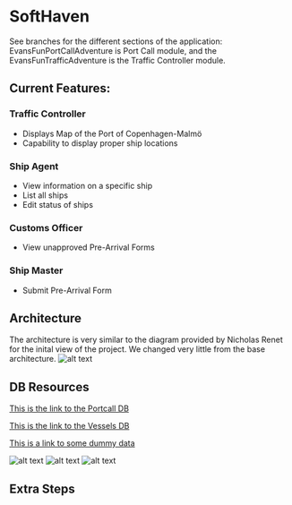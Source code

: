 # SoftHaven
See branches for the different sections of the application: EvansFunPortCallAdventure is Port Call module, and the EvansFunTrafficAdventure is the Traffic Controller module.

## Current Features:
### Traffic Controller
* Displays Map of the Port of Copenhagen-Malmö
* Capability to display proper ship locations
### Ship Agent
* View information on a specific ship
* List all ships
* Edit status of ships
### Customs Officer
* View unapproved Pre-Arrival Forms
### Ship Master
* Submit Pre-Arrival Form

## Architecture
The architecture is very similar to the diagram provided by Nicholas Renet for the inital view of the project. We changed very little from the base architecture. 
![alt text](https://github.com/htline/SoftHaven/blob/master/images/architecture.png "Architecture")

## DB Resources
[This is the link to the Portcall DB](https://github.com/htline/SoftHaven/blob/master/PortcallDB.sql)

[This is the link to the Vessels DB](https://github.com/htline/SoftHaven/blob/master/VESSEL-1.1.sql)

[This is a link to some dummy data](https://github.com/htline/SoftHaven/blob/master/Dummy_Info.sql)

![alt text](https://github.com/htline/SoftHaven/blob/master/images/DenmarkTrafficJDBCResource.png "Architecture")
![alt text](https://github.com/htline/SoftHaven/blob/master/images/DenmarkTrafficJDBCConnectionPool.png "Architecture")
![alt text](https://github.com/htline/SoftHaven/blob/master/images/ConnectionPoolProperties.png "Architecture")
## Extra Steps
